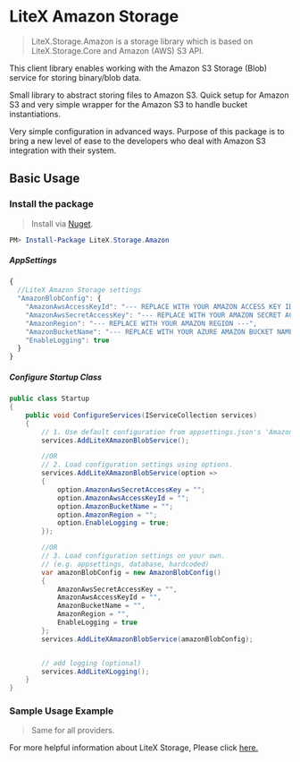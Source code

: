 # LiteX Amazon Storage
> LiteX.Storage.Amazon is a storage library which is based on LiteX.Storage.Core and Amazon (AWS) S3 API.

This client library enables working with the Amazon S3 Storage (Blob) service for storing binary/blob data. 

Small library to abstract storing files to Amazon S3. Quick setup for Amazon S3 and very simple wrapper for the Amazon S3 to handle bucket instantiations. 

Very simple configuration in advanced ways. Purpose of this package is to bring a new level of ease to the developers who deal with Amazon S3 integration with their system.



## Basic Usage


### Install the package

> Install via [Nuget](https://www.nuget.org/packages/LiteX.Storage.Amazon/).

```Powershell
PM> Install-Package LiteX.Storage.Amazon
```

##### AppSettings
```js
{  
  //LiteX Amazon Storage settings
  "AmazonBlobConfig": {
    "AmazonAwsAccessKeyId": "--- REPLACE WITH YOUR AMAZON ACCESS KEY ID ---",
    "AmazonAwsSecretAccessKey": "--- REPLACE WITH YOUR AMAZON SECRET ACCESS KEY ---",
    "AmazonRegion": "--- REPLACE WITH YOUR AMAZON REGION ---",
    "AmazonBucketName": "--- REPLACE WITH YOUR AZURE AMAZON BUCKET NAME ---",
    "EnableLogging": true
  }
}
```

##### Configure Startup Class
```cs
public class Startup
{
    public void ConfigureServices(IServiceCollection services)
    {
        // 1. Use default configuration from appsettings.json's 'AmazonBlobConfig'
        services.AddLiteXAmazonBlobService();

        //OR
        // 2. Load configuration settings using options.
        services.AddLiteXAmazonBlobService(option =>
        {
            option.AmazonAwsSecretAccessKey = "";
            option.AmazonAwsAccessKeyId = "";
            option.AmazonBucketName = "";
            option.AmazonRegion = "";
            option.EnableLogging = true;
        });

        //OR
        // 3. Load configuration settings on your own.
        // (e.g. appsettings, database, hardcoded)
        var amazonBlobConfig = new AmazonBlobConfig()
        {
            AmazonAwsSecretAccessKey = "",
            AmazonAwsAccessKeyId = "",
            AmazonBucketName = "",
            AmazonRegion = "",
            EnableLogging = true
        };
        services.AddLiteXAmazonBlobService(amazonBlobConfig);


        // add logging (optional)
        services.AddLiteXLogging();
    }
}
```

### Sample Usage Example
> Same for all providers. 

For more helpful information about LiteX Storage, Please click [here.](https://github.com/a-patel/LiteXStorage/blob/master/README.md#step-3--use-in-controller-or-business-layer-memo)


